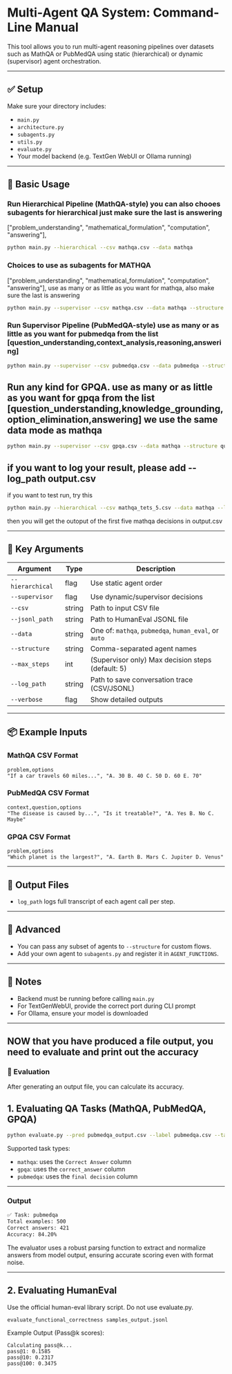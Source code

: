 # Multi-Agent QA System: Command-Line Manual

This tool allows you to run multi-agent reasoning pipelines over datasets such as MathQA or PubMedQA using static (hierarchical) or dynamic (supervisor) agent orchestration.

---

## ✅ Setup

Make sure your directory includes:
- `main.py`
- `architecture.py`
- `subagents.py`
- `utils.py`
- `evaluate.py`
- Your model backend (e.g. TextGen WebUI or Ollama running)

---

## 🚀 Basic Usage

### Run Hierarchical Pipeline (MathQA-style) you can also chooes subagents for hierarchical just make sure the last is answering
  ["problem_understanding", "mathematical_formulation", "computation", "answering"],
```bash
python main.py --hierarchical --csv mathqa.csv --data mathqa
```
 ### Choices to use as subagents for MATHQA
  ["problem_understanding", "mathematical_formulation", "computation", "answering"], use as many or as little as you want for mathqa, also make sure the last is answering

```bash
python main.py --supervisor --csv mathqa.csv --data mathqa --structure problem_understanding,mathematical_formulation,computation,anwering
```


### Run Supervisor Pipeline (PubMedQA-style) use as many or as little as you want for pubmedqa from the list  [question_understanding,context_analysis,reasoning,answering]

```bash
python main.py --supervisor --csv pubmedqa.csv --data pubmedqa --structure question_understanding,context_analysis,reasoning,answering
```
## Run any kind for GPQA. use as many or as little as you want for gpqa from the list [question_understanding,knowledge_grounding,option_elimination,answering] we use the same data mode as mathqa

```bash
python main.py --supervisor --csv gpqa.csv --data mathqa --structure question_understanding,knowledge_grounding,option_elimination,answering
```

## if you want to log your result, please add --log_path output.csv
if you want to test run, try this
```bash
python main.py --hierarchical --csv mathqa_tets_5.csv --data mathqa --log_path output.csv
```

then you will get the outoput of the first five mathqa decisions in output.csv

---


## 🧠 Key Arguments


| Argument         | Type   | Description                                           |
| ---------------- | ------ | ----------------------------------------------------- |
| `--hierarchical` | flag   | Use static agent order                                |
| `--supervisor`   | flag   | Use dynamic/supervisor decisions                      |
| `--csv`          | string | Path to input CSV file                                |
| `--jsonl_path`   | string | Path to HumanEval JSONL file                          |
| `--data`         | string | One of: `mathqa`, `pubmedqa`, `human_eval`, or `auto` |
| `--structure`    | string | Comma-separated agent names                           |
| `--max_steps`    | int    | (Supervisor only) Max decision steps (default: 5)     |
| `--log_path`     | string | Path to save conversation trace (CSV/JSONL)           |
| `--verbose`      | flag   | Show detailed outputs                                 |

---

## 📦 Example Inputs

### MathQA CSV Format
```csv
problem,options
"If a car travels 60 miles...", "A. 30 B. 40 C. 50 D. 60 E. 70"
```

### PubMedQA CSV Format
```csv
context,question,options
"The disease is caused by...", "Is it treatable?", "A. Yes B. No C. Maybe"
```


### GPQA CSV Format
```csv
problem,options
"Which planet is the largest?", "A. Earth B. Mars C. Jupiter D. Venus"
```

---

## 📝 Output Files

- `log_path` logs full transcript of each agent call per step.

---

## 🧪 Advanced

- You can pass any subset of agents to `--structure` for custom flows.
- Add your own agent to `subagents.py` and register it in `AGENT_FUNCTIONS`.

---

## 🔧 Notes

- Backend must be running before calling `main.py`
- For TextGenWebUI, provide the correct port during CLI prompt
- For Ollama, ensure your model is downloaded

---
## NOW that you have produced a file output, you need to evaluate and print out the accuracy

### 🧪 Evaluation

After generating an output file, you can calculate its accuracy.
## 1. Evaluating QA Tasks (MathQA, PubMedQA, GPQA)


```bash
python evaluate.py --pred pubmedqa_output.csv --label pubmedqa.csv --task pubmedqa
```

Supported task types:
- `mathqa`: uses the `Correct Answer` column
- `gpqa`: uses the `correct_answer` column
- `pubmedqa`: uses the `final decision` column

---

### Output

```bash
✅ Task: pubmedqa
Total examples: 500
Correct answers: 421
Accuracy: 84.20%
```

The evaluator uses a robust parsing function to extract and normalize answers from model output, ensuring accurate scoring even with format noise.

---

## 2. Evaluating HumanEval

Use the official human-eval library script. Do not use evaluate.py.

```bash
evaluate_functional_correctness samples_output.jsonl
```

Example Output (Pass@k scores):

```
Calculating pass@k...
pass@1: 0.1585
pass@10: 0.2317
pass@100: 0.3475
```